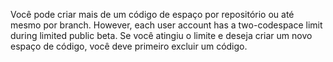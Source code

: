 Você pode criar mais de um código de espaço por repositório ou até mesmo por branch. However, each user account has a two-codespace limit during limited public beta. Se você atingiu o limite e deseja criar um novo espaço de código, você deve primeiro excluir um código.
